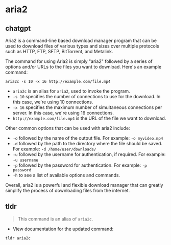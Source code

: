 # aria2 
## chatgpt 
Aria2 is a command-line based download manager program that can be used to download files of various types and sizes over multiple protocols such as HTTP, FTP, SFTP, BitTorrent, and Metalink. 

The command for using Aria2 is simply "aria2" followed by a series of options and/or URLs to the files you want to download. Here's an example command:

```
aria2c -s 10 -x 16 http://example.com/file.mp4
```

- `aria2c` is an alias for `aria2`, used to invoke the program.
- `-s 10` specifies the number of connections to use for the download. In this case, we're using 10 connections.
- `-x 16` specifies the maximum number of simultaneous connections per server. In this case, we're using 16 connections.
- `http://example.com/file.mp4` is the URL of the file we want to download.

Other common options that can be used with aria2 include:

- `-o` followed by the name of the output file. For example: `-o myvideo.mp4`
- `-d` followed by the path to the directory where the file should be saved. For example: `-d /home/user/downloads/`
- `-u` followed by the username for authentication, if required. For example: `-u username`
- `-p` followed by the password for authentication. For example: `-p password`
- `-h` to see a list of available options and commands.

Overall, aria2 is a powerful and flexible download manager that can greatly simplify the process of downloading files from the internet. 

## tldr 
 
> This command is an alias of `aria2c`.

- View documentation for the updated command:

`tldr aria2c`
